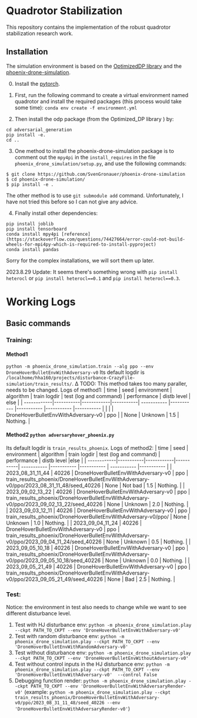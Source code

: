 # Quadrotor Stabilization
This repository contains the implementation of the robust quadrotor stabilization research work.

## Installation
The simulation environment is based on the [OptimizedDP library](https://github.com/SFU-MARS/optimized_dp) and the [phoenix-drone-simulation](https://github.com/SvenGronauer/phoenix-drone-simulation.git).

0. Install the [pytorch](https://pytorch.org/).

1. First, run the following command to create a virtual environment named quadrotor and install the required packages (this process would take some time):
``conda env create -f environment.yml``

2. Then install the odp package (from the Optimized_DP library ) by:
```
cd adversarial_generation
pip install -e.
cd ..
```

3. One method to install the phoenix-drone-simulation package is to comment out the `mpy4pi` in the `install_requires` in the file `phoenix_drone_simulation/setup.py`, and use the following commands:
```
$ git clone https://github.com/SvenGronauer/phoenix-drone-simulation
$ cd phoenix-drone-simulation/
$ pip install -e .
```

The other method is to use `git submodule add` command. Unfortunately, I have not tried this before so I can not give any advice.

4. Finally install other dependencies:
```
pip install joblib
pip install tensorboard
conda install mpy4pi [reference](https://stackoverflow.com/questions/74427664/error-could-not-build-wheels-for-mpi4py-which-is-required-to-install-pyproject)
conda install pandas
```

Sorry for the complex installations, we will sort them up later.

2023.8.29 Update:
It seems there's something wrong with `pip install heterocl` or `pip install heterocl==0.1` and `pip install heterocl==0.3`.

# Working Logs
## Basic commands
### Training: 
#### Method1 
`python -m phoenix_drone_simulation.train --alg ppo --env DroneHoverBulletEnvWithAdversary-v0`
Its default logdir is `/localhome/hha160/projects/disturbance-CrazyFile-simulation/train_results/`.
∆ TODO: This method takes too many paraller, needs to be changed.
Logs of method1:
| time | seed | environment | algorithm | train logdir | test (log and command) | performance | distb level |  else | 
| ------------|-----------|------------|-----------| ----------- |----------- |----------- |----------- |----------- |
| | | DroneHoverBulletEnvWithAdversary-v0 | ppo |  | None | Unknown | 1.5 | Nothing. |
#### Method2 `python adversaryhover_phoenix.py`
Its default logdir is `train_results_phoenix`.
Logs of method2:
| time | seed | environment | algorithm | train logdir | test (log and command) | performance | distb level |else | 
| ------------|-----------|------------|-----------| ----------- |----------- |----------- | ----------- |----------- |
| 2023_08_31_11_44 | 40226 | DroneHoverBulletEnvWithAdversary-v0 | ppo | train_results_phoenix/DroneHoverBulletEnvWithAdversary-v0/ppo/2023_08_31_11_48/seed_40226 | None | Not bad | 1.5 | Nothing. |
| 2023_09_02_13_22 | 40226 | DroneHoverBulletEnvWithAdversary-v0 | ppo | train_results_phoenix/DroneHoverBulletEnvWithAdversary-v0/ppo/2023_09_02_13_22/seed_40226 | None | Unknown | 2.0 | Nothing. |
| 2023_09_03_12_11 | 40226 | DroneHoverBulletEnvWithAdversary-v0 | ppo | train_results_phoenix/DroneHoverBulletEnvWithAdversary-v0/ppo/ | None | Unknown | 1.0 | Nothing. |
| 2023_09_04_11_24 | 40226 | DroneHoverBulletEnvWithAdversary-v0 | ppo | train_results_phoenix/DroneHoverBulletEnvWithAdversary-v0/ppo/2023_09_04_11_24/seed_40226 | None | Unknown | 0.5 | Nothing. |
| 2023_09_05_10_18 | 40226 | DroneHoverBulletEnvWithAdversary-v0 | ppo | train_results_phoenix/DroneHoverBulletEnvWithAdversary-v0/ppo/2023_09_05_10_18/seed_40226 | None | Unknown | 0.0 | Nothing. |
| 2023_09_05_21_49 | 40226 | DroneHoverBulletEnvWithAdversary-v0 | ppo | train_results_phoenix/DroneHoverBulletEnvWithAdversary-v0/ppo/2023_09_05_21_49/seed_40226 | None | Bad | 2.5 | Nothing. |
### Test:
Notice: the environment in test also needs to change while we want to see different disturbance level.
1. Test with HJ disturbance env:
    `python -m phoenix_drone_simulation.play --ckpt PATH_TO_CKPT --env 'DroneHoverBulletEnvWithAdversary-v0'`
2. Test with random disturbance env:
   `python -m phoenix_drone_simulation.play --ckpt PATH_TO_CKPT --env 'DroneHoverBulletEnvWithRandomAdversary-v0'`
3. Test without disturbance env:
   `python -m phoenix_drone_simulation.play --ckpt PATH_TO_CKPT --env 'DroneHoverBulletEnvWithoutAdversary-v0'`
4. Test without control inputs in the HJ disturbance env:
   `python -m phoenix_drone_simulation.play --ckpt PATH_TO_CKPT --env 'DroneHoverBulletEnvWithAdversary-v0'  --control False`
5. Debugging function render: 
   `python -m phoenix_drone_simulation.play --ckpt PATH_TO_CKPT --env 'DroneHoverBulletEnvWithAdversaryRender-v0'`
   (example: `python -m phoenix_drone_simulation.play --ckpt train_results_phoenix/DroneHoverBulletEnvWithAdversary-v0/ppo/2023_08_31_11_48/seed_40226 --env 'DroneHoverBulletEnvWithAdversaryRender-v0'`)